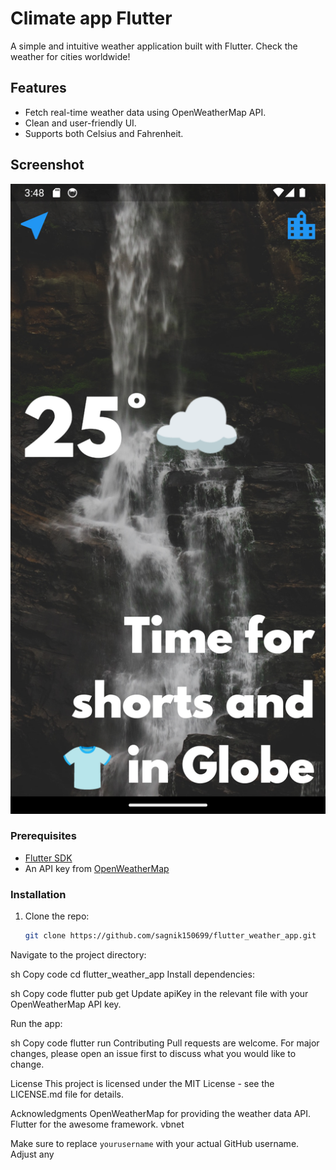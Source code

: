 # Climate app Flutter

A simple and intuitive weather application built with Flutter. Check the weather for cities worldwide!

## Features

- Fetch real-time weather data using OpenWeatherMap API.
- Clean and user-friendly UI.
- Supports both Celsius and Fahrenheit.

## Screenshot
![Screenshot.png](Screenshot.png)
### Prerequisites

- [Flutter SDK](https://flutter.dev/docs/get-started/install)
- An API key from [OpenWeatherMap](https://openweathermap.org/api)

### Installation

1. Clone the repo:
   ```sh
   git clone https://github.com/sagnik150699/flutter_weather_app.git
Navigate to the project directory:

sh
Copy code
cd flutter_weather_app
Install dependencies:

sh
Copy code
flutter pub get
Update apiKey in the relevant file with your OpenWeatherMap API key.

Run the app:

sh
Copy code
flutter run
Contributing
Pull requests are welcome. For major changes, please open an issue first to discuss what you would like to change.

License
This project is licensed under the MIT License - see the LICENSE.md file for details.

Acknowledgments
OpenWeatherMap for providing the weather data API.
Flutter for the awesome framework.
vbnet


Make sure to replace `yourusername` with your actual GitHub username. Adjust any